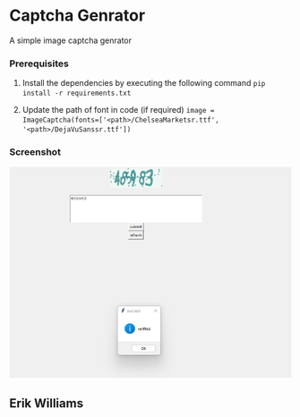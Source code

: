 # Captcha Genrator

A simple image captcha genrator

### Prerequisites

1. Install the dependencies by executing the following command
   `pip install -r requirements.txt`

2. Update the path of font in code (if required)
   `image = ImageCaptcha(fonts=['<path>/ChelseaMarketsr.ttf', '<path>/DejaVuSanssr.ttf'])`

### Screenshot

![image](/CAPTCHA_GENERATOR/captcha.png)

## Erik Williams

